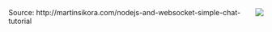 <img src="https://raw.github.com/L1fescape/NodeJS-Tests/master/socket-test/screenshot.png" style="float:right" />
Source: http://martinsikora.com/nodejs-and-websocket-simple-chat-tutorial
